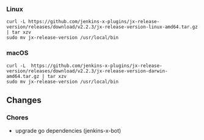 ### Linux

```shell
curl -L https://github.com/jenkins-x-plugins/jx-release-version/releases/download/v2.2.3/jx-release-version-linux-amd64.tar.gz | tar xzv 
sudo mv jx-release-version /usr/local/bin
```

### macOS

```shell
curl -L  https://github.com/jenkins-x-plugins/jx-release-version/releases/download/v2.2.3/jx-release-version-darwin-amd64.tar.gz | tar xzv
sudo mv jx-release-version /usr/local/bin
```

## Changes

### Chores

* upgrade go dependencies (jenkins-x-bot)

